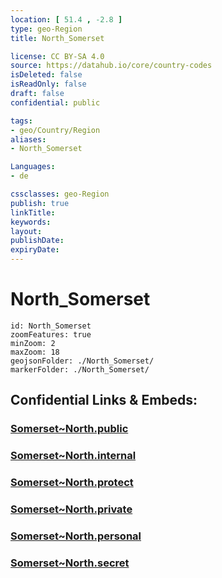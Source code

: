 ```yaml
---
location: [ 51.4 , -2.8 ] 
type: geo-Region
title: North_Somerset

license: CC BY-SA 4.0
source: https://datahub.io/core/country-codes
isDeleted: false
isReadOnly: false
draft: false
confidential: public

tags:
- geo/Country/Region
aliases:
- North_Somerset

Languages:
- de

cssclasses: geo-Region
publish: true
linkTitle: 
keywords: 
layout: 
publishDate: 
expiryDate: 
---
```


# North_Somerset

```leaflet
id: North_Somerset
zoomFeatures: true 
minZoom: 2 
maxZoom: 18
geojsonFolder: ./North_Somerset/
markerFolder: ./North_Somerset/
```


## Confidential Links & Embeds: 

### [Somerset~North.public](/_public/\Earth\Continent\Europe\Europe~North\UK\England\Regions~England\South_West_EnglandSomerset~North.public.md) 

### [Somerset~North.internal](/_internal/\Earth\Continent\Europe\Europe~North\UK\England\Regions~England\South_West_EnglandSomerset~North.internal.md) 

### [Somerset~North.protect](/_protect/\Earth\Continent\Europe\Europe~North\UK\England\Regions~England\South_West_EnglandSomerset~North.protect.md) 

### [Somerset~North.private](/_private/\Earth\Continent\Europe\Europe~North\UK\England\Regions~England\South_West_EnglandSomerset~North.private.md) 

### [Somerset~North.personal](/_personal/\Earth\Continent\Europe\Europe~North\UK\England\Regions~England\South_West_EnglandSomerset~North.personal.md) 

### [Somerset~North.secret](/_secret/\Earth\Continent\Europe\Europe~North\UK\England\Regions~England\South_West_EnglandSomerset~North.secret.md)

